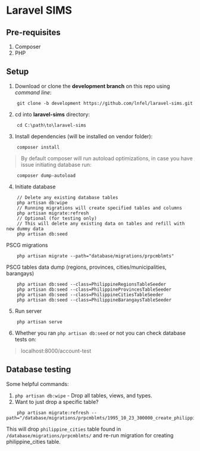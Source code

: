 # Laravel SIMS

## Pre-requisites

1. Composer
2. PHP

## Setup

1. Download or clone the **development branch** on this repo using *command line*:
```
    git clone -b development https://github.com/lnfel/laravel-sims.git
```

2. cd into **laravel-sims** directory:
```
    cd C:\path\to\laravel-sims
```

3. Install dependencies (will be installed on vendor folder):
```
    composer install
```

> By default composer will run autoload optimizations, in case you have issue initiating database run:
```
    composer dump-autoload
```

4. Initiate database
```
    // Delete any existing database tables
    php artisan db:wipe
    // Running migrations will create specified tables and columns
    php artisan migrate:refresh
    // Optional (for testing only)
    // This will delete any existing data on tables and refill with new dummy data
    php artisan db:seed
```
PSCG migrations
```
    php artisan migrate --path="database/migrations/prpcmblmts"
```

PSCG tables data dump (regions, provinces, cities/municipalities, barangays)
```
    php artisan db:seed --class=PhilippineRegionsTableSeeder
    php artisan db:seed --class=PhilippineProvincesTableSeeder
    php artisan db:seed --class=PhilippineCitiesTableSeeder
    php artisan db:seed --class=PhilippineBarangaysTableSeeder
```

5. Run server
```
    php artisan serve
```

6. Whether you ran `php artisan db:seed` or not you can check database tests on:
> localhost:8000/account-test

## Database testing

Some helpful commands:

1. `php artisan db:wipe` - Drop all tables, views, and types.
2. Want to just drop a specific table?
```
    php artisan migrate:refresh --path="/database/migrations/prpcmblmts/1995_10_23_300000_create_philippine_cities_table.php
```
This will drop `philippine_cities` table found in `/database/migrations/prpcmblmts/` and re-run migration for creating philippine_cities table.